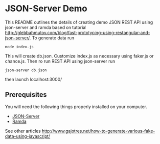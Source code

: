 # JSON-Server Demo

This README outlines the details of creating demo JSON REST API using json-server and ramda based on tutorial http://glebbahmutov.com/blog/fast-prototyping-using-restangular-and-json-server/.
To generate data run
```
node index.js
```
This will create db.json. Customize index.js as necessary using faker.js or chance.js. Then ro run REST API using json-server run
```
json-server db.json
```
then launch localhost:3000/
## Prerequisites

You will need the following things properly installed on your computer.

* [JSON-Server](https://github.com/typicode/json-server)
* [Ramda](http://ramdajs.com/docs/#range) 

See other articles
http://www.gajotres.net/how-to-generate-various-fake-data-using-javascript/